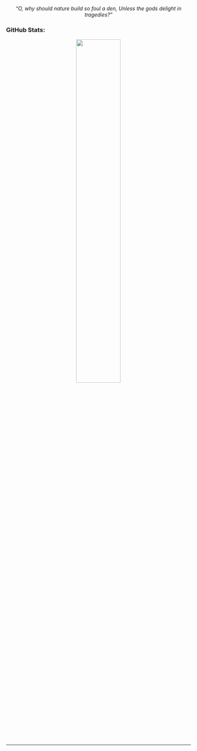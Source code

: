 <p align="center">
  <i>“O, why should nature build so foul a den, Unless the gods delight in tragedies?”</i>
</p>



### GitHub Stats:

<p align="centre">
 
 <div align = "center">
  
  <a href="https://github.com/devanshbatham" title="Redirect's to Devansh's Github">
  <img width="49%" src="https://github-readme-stats.vercel.app/api?username=devanshbatham&show_icons=true&theme=radical&count_private=true" /></a>

  
  </div>

</p>

---
